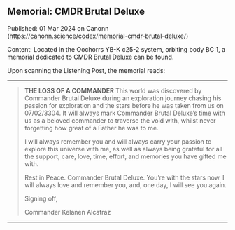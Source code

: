 ## Memorial: CMDR Brutal Deluxe

Published: 01 Mar 2024 on Canonn (https://canonn.science/codex/memorial-cmdr-brutal-deluxe/)

Content: Located in the Oochorrs YB-K c25-2 system, orbiting body BC 1, a memorial dedicated to CMDR Brutal Deluxe can be found.

Upon scanning the Listening Post, the memorial reads:

* * *

> 
> **THE LOSS OF A COMMANDER**
> This world was discovered by Commander Brutal Deluxe during an exploration journey chasing his passion for exploration and the stars before he was taken from us on 07/02/3304. It will always mark Commander Brutal Deluxe’s time with us as a beloved commander to traverse the void with, whilst never forgetting how great of a Father he was to me.
> 
> I will always remember you and will always carry your passion to explore this universe with me, as well as always being grateful for all the support, care, love, time, effort, and memories you have gifted me with.
> 
> Rest in Peace. Commander Brutal Deluxe. You’re with the stars now. I will always love and remember you, and, one day, I will see you again.
> 
> Signing off,
> 
> Commander Kelanen Alcatraz

* * *